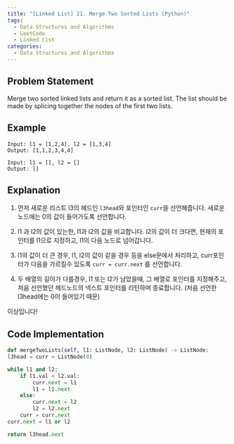 ```yaml
---
title: "[Linked List] 21. Merge Two Sorted Lists (Python)"
tags:
  - Data Structures and Algorithms
  - LeetCode
  - Linked List
categories:
  - Data Structures and Algorithms
---
```


## Problem Statement
Merge two sorted linked lists and return it as a sorted list. The list should be made by splicing together the nodes of the first two lists.


## Example
~~~
Input: l1 = [1,2,4], l2 = [1,3,4]
Output: [1,1,2,3,4,4]
~~~

~~~
Input: l1 = [], l2 = []
Output: []
~~~


## Explanation

1. 먼저 새로운 리스트 l3의 헤드인 `l3head`와 포인터인 `curr`을 선언해줍니다. 새로운 노드에는 0의 값이 들어가도록 선언합니다.

2. l1 과 l2의 값이 있는한, l1과 l2의 값을 비교합니다. l2의 값이 더 크다면, 현재의 포인터를 l1으로 지정하고, l1의 다음 노드로 넘어갑니다.

3. l1의 값이 더 큰 경우, l1, l2의 값이 같을 경우 등을 else문에서 처리하고, curr포인터가 다음을 가르킬수 있도록 `curr = curr.next` 를 선언합니다.

4. 두 배열의 길이가 다를경우, l1 또는 l2가 남았을때, 그 배열로 포인터를 지정해주고, 처음 선언했던 헤드노드의 넥스트 포인터를 리턴하며 종료합니다. (처음 선언한 l3head에는 0이 들어있기 때문)



이상입니다!


## Code Implementation

```Python
def mergeTwoLists(self, l1: ListNode, l2: ListNode) -> ListNode:
l3head = curr = ListNode(0)

while l1 and l2:
    if l1.val < l2.val:
        curr.next = l1
        l1 = l1.next
    else:
        curr.next = l2
        l2 = l2.next
    curr = curr.next
curr.next = l1 or l2

return l3head.next
```
